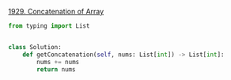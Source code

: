 [1929. Concatenation of Array](https://leetcode.com/problems/concatenation-of-array)


```python
from typing import List


class Solution:
    def getConcatenation(self, nums: List[int]) -> List[int]:
        nums += nums
        return nums

```
